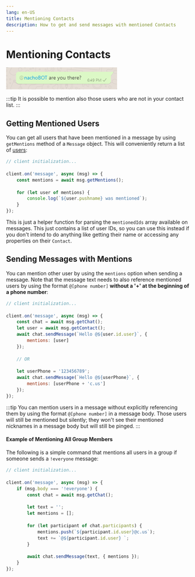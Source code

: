 ```yaml
---
lang: en-US
title: Mentioning Contacts
description: How to get and send messages with mentioned Contacts
---
```


# Mentioning Contacts
![Example of message with a mentioned Contact](./images/mentions.png)

:::tip
It is possible to mention also those users who are not in your contact list.
:::

## Getting Mentioned Users

You can get all users that have been mentioned in a message by using `getMentions` method of a `Message` object. This will conveniently return a list of [users](https://docs.wwebjs.dev/Contact.html):

```javascript
// client initialization...

client.on('message', async (msg) => {
    const mentions = await msg.getMentions();
    
    for (let user of mentions) {
        console.log(`${user.pushname} was mentioned`);
    }
});
```

This is just a helper function for parsing the `mentionedIds` array available on messages. This just contains a list of user IDs, so you can use this instead if you don't intend to do anything like getting their name or accessing any properties on their `Contact`.

## Sending Messages with Mentions

You can mention other user by using the `mentions` option when sending a message. Note that the message text needs to also reference mentioned users by using the format `@[phone number]` **without a '+' at the beginning of a phone number**:

```javascript
// client initialization...

client.on('message', async (msg) => {
    const chat = await msg.getChat();
    let user = await msg.getContact();
    await chat.sendMessage(`Hello @${user.id.user}`, {
        mentions: [user]
    });

    // OR

    let userPhone = '123456789';
    await chat.sendMessage(`Hello @${userPhone}`, {
        mentions: [userPhone + 'c.us']
    });
});
```

:::tip
You can mention users in a message without explicitly referencing them by using the format `@[phone number]` in a message body. Those users will still be mentioned but silently; they won't see their mentioned nicknames in a message body but will still be pinged.
:::

#### Example of Mentioning All Group Members

The following is a simple command that mentions all users in a group if someone sends a `!everyone` message:

```javascript
// client initialization...

client.on('message', async (msg) => {
    if (msg.body === '!everyone') {
        const chat = await msg.getChat();
        
        let text = '';
        let mentions = [];

        for (let participant of chat.participants) {
            mentions.push(`${participant.id.user}@c.us`);
            text += `@${participant.id.user} `;
        }

        await chat.sendMessage(text, { mentions });
    }
});
```